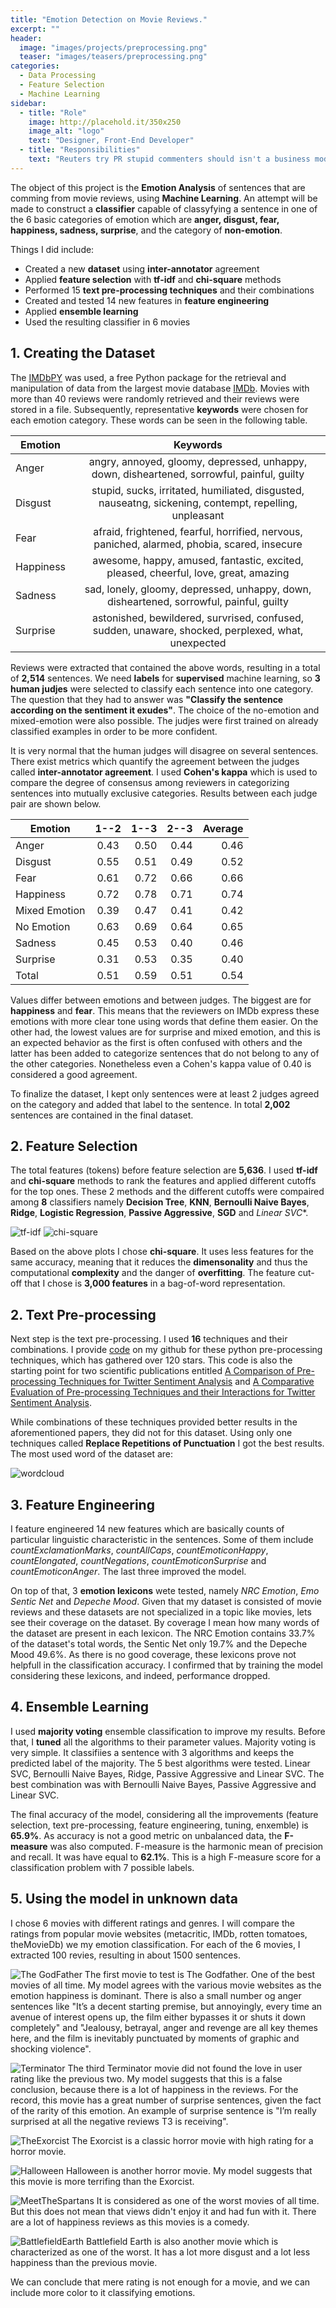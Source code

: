 ```yaml
---
title: "Emotion Detection on Movie Reviews."
excerpt: ""
header:
  image: "images/projects/preprocessing.png"
  teaser: "images/teasers/preprocessing.png"
categories:
  - Data Processing
  - Feature Selection
  - Machine Learning  
sidebar:
  - title: "Role"
    image: http://placehold.it/350x250
    image_alt: "logo"
    text: "Designer, Front-End Developer"
  - title: "Responsibilities"
    text: "Reuters try PR stupid commenters should isn't a business model"
---
```



The object of this project is the **Emotion Analysis** of sentences that are comming from movie reviews, using **Machine Learning**. An attempt will be made to construct a
**classifier** capable of classyfying a sentence in one of the 6 basic categories of emotion which are **anger, disgust, fear, happiness, sadness, surprise**, and the category of **non-emotion**.

Things I did include:

- Created a new **dataset** using **inter-annotator** agreement
- Applied **feature selection** with **tf-idf** and **chi-square** methods
- Performed 15 **text pre-processing techniques** and their combinations
- Created and tested 14 new features in **feature engineering**
- Applied **ensemble learning**
- Used the resulting classifier in 6 movies

## 1. Creating the Dataset

The [IMDbPY](http://imdbpy.sourceforge.net/) was used, a free Python package for the retrieval and manipulation of data from the largest movie database [IMDb](http://www.imdb.com/).
Movies with more than 40 reviews were randomly retrieved and their reviews were stored in a file. Subsequently, representative **keywords** were chosen for each emotion category. These words can be seen in the following table.

| Emotion        | Keywords           |
| ------------- |:-------------:|
| Anger     | angry, annoyed, gloomy, depressed, unhappy, down, disheartened, sorrowful, painful, guilty |
| Disgust     | stupid, sucks, irritated, humiliated, disgusted, nauseatng, sickening, contempt, repelling, unpleasant      |
| Fear | afraid, frightened, fearful, horrified, nervous, paniched, alarmed, phobia, scared, insecure      |
| Happiness | awesome, happy, amused, fantastic, excited, pleased, cheerful, love, great, amazing      |
| Sadness | sad, lonely, gloomy, depressed, unhappy, down, disheartened, sorrowful, painful, guilty      |
| Surprise | astonished, bewildered, survrised, confused, sudden, unaware, shocked, perplexed, what, unexpected     |

Reviews were extracted that contained the above words, resulting in a total of **2,514** sentences. We need **labels** for **supervised** machine learning, so **3 human judjes** were selected to classify each sentence into one category.
The question that they had to answer was **"Classify the sentence according on the sentiment it exudes"**. The choice of the no-emotion and mixed-emotion were also possible. The judjes were first trained on already classified examples in order to be more confident.

It is very normal that the human judges will disagree on several sentences. There exist metrics which quantify the agreement between the judges called **inter-annotator agreement**.
I used **Cohen's kappa** which is used to compare the degree of consensus among reviewers in categorizing sentences into mutually exclusive categories. Results between each judge pair are shown below.

| Emotion        | 1--2     | 1--3   | 2--3   | Average |
| ------------- |:-----:|-----:|-----:|-----:|
|Anger             |0.43|0.50|0.44|0.46|
|Disgust           |0.55|0.51|0.49|0.52|
|Fear               |0.61|0.72|0.66|0.66|
|Happiness        |0.72|0.78|0.71|0.74
|Mixed Emotion   |0.39|0.47|0.41|0.42|
|No Emotion      |0.63|0.69|0.64|0.65
|Sadness          |0.45|0.53|0.40|0.46|
|Surprise          |0.31|0.53|0.35|0.40
|Total              |0.51|0.59|0.51|0.54|

Values differ between emotions and between judges. The biggest are for **happiness** and **fear**. This means that the reviewers on IMDb express these emotions with more clear tone using words that define them easier.
On the other had, the lowest values are for surprise and mixed emotion, and this is an expected behavior as the first is often confused with others and the latter has been added to categorize sentences that do not belong to any of the other categories.
Nonetheless even a Cohen's kappa value of 0.40 is considered a good agreement.

To finalize the dataset, I kept only sentences were at least 2 judges agreed on the category and added that label to the sentence. In total **2,002** sentences are contained in the final dataset.

## 2. Feature Selection

The total features (tokens) before feature selection are **5,636**. I used **tf-idf** and **chi-square** methods to rank the features and applied different cutoffs for the top ones.
These 2 methods and the different cutoffs were compaired among **8** classifiers namely **Decision Tree**, **KNN**, **Bernoulli Naive Bayes**, **Ridge**, **Logistic Regression**, **Passive Aggressive**, **SGD** and *Linear SVC**.

![tf-idf](/images/projects/emotion/tfidf.png)
![chi-square](/images/projects/emotion/chisquare.png)

Based on the above plots I chose **chi-square**. It uses less features for the same accuracy, meaning that it reduces the **dimensonality** and thus the computational **complexity** and the danger of **overfitting**.
The feature cut-off that I chose is **3,000 features** in a bag-of-word representation.

## 2. Text Pre-processing

Next step is the text pre-processing. I used **16** techniques and their combinations. I provide [code](https://github.com/Deffro/text-preprocessing-techniques) on my github for these python pre-processing techniques, which has gathered over 120 stars.
This code is also the starting point for two scientific publications entitled [A Comparison of Pre-processing Techniques for Twitter Sentiment Analysis](https://link.springer.com/chapter/10.1007/978-3-319-67008-9_31) and [A Comparative Evaluation of Pre-processing Techniques and their Interactions for Twitter Sentiment Analysis](https://www.sciencedirect.com/science/article/pii/S0957417418303683).

While combinations of these techniques provided better results in the aforementioned papers, they did not for this dataset. Using only one techniques called **Replace Repetitions of Punctuation** I got the best results.
The most used word of the dataset are:

![wordcloud](/images/projects/emotion/wordcloud.png)

## 3. Feature Engineering

I feature engineered 14 new features which are basically counts of particular linguistic characteristic in the sentences. Some of them include *countExclamationMarks*, *countAllCaps*, *countEmoticonHappy*, *countElongated*, *countNegations*, *countEmoticonSurprise* and *countEmoticonAnger*.
The last three improved the model.

On top of that, 3 **emotion lexicons** wete tested, namely *NRC Emotion*, *Emo Sentic Net* and *Depeche Mood*. Given that my dataset is consisted of movie reviews and these datasets are not specialized in a topic like movies, lets see their coverage on the dataset.
By coverage I mean how many words of the dataset are present in each lexicon. The NRC Emotion contains 33.7% of the dataset's total words, the Sentic Net only 19.7% and the Depeche Mood 49.6%. As there is no good coverage, these lexicons prove not helpfull in the classification accuracy.
I confirmed that by training the model considering these lexicons, and indeed, performance dropped.

## 4. Ensemble Learning

I used **majority voting** ensemble classification to improve my results. Before that, I **tuned** all the algorithms to their parameter values. Majority voting is very simple. It classifiies a sentence with 3 algorithms and keeps the predicted label of the majority.
The 5 best algorithms were tested. Linear SVC, Bernoulli Naive Bayes, Ridge, Passive Aggressive and Linear SVC. The best combination was with Bernoulli Naive Bayes, Passive Aggressive and Linear SVC.

The final accuracy of the model, considering all the improvements (feature selection, text pre-processing, feature engineering, tuning, enxemble) is **65.9%**. As accuracy is not a good metric on unbalanced data, the **F-measure** was also computed. F-measure is the harmonic mean of precision and recall. It was have equal to **62.1%**. This is a high F-measure score for a classification problem with 7 possible labels.

## 5. Using the model in unknown data

I chose 6 movies with different ratings and genres. I will compare the ratings from popular movie websites (metacritic, IMDb, rotten tomatoes, theMovieDb) we my emotion classification.
For each of the 6 movies, I extracted 100 revies, resulting in about 1500 sentences.

![The GodFather](/images/projects/emotion/f_The_Godfather_w_emovie.png)
The first movie to test is The Godfather. One of the best movies of all time. My model agrees with the various movie websites as the emotion happiness is dominant. 
There is also a small number og anger sentences like "It’s a decent starting premise, but annoyingly, every time an avenue of interest opens up, the film either bypasses it or shuts it down completely" and
"Jealousy, betrayal, anger and revenge are all key themes here, and the film is inevitably punctuated by moments of graphic and shocking violence".

![Terminator](/images/projects/emotion/f_Terminator_w_emovie.png)
The third Terminator movie did not found the love in user rating like the previous two. My model suggests that this is a false conclusion, because there is a lot of happiness in the reviews. For the record, this movie has a great number of surprise sentences,
given the fact of the rarity of this emotion. An example of surprise sentence is "I’m really surprised at all the negative reviews T3 is receiving".

![TheExorcist](/images/projects/emotion/f_The_Exorcist_w_emovie.png)
The Exorcist is a classic horror movie with high rating for a horror movie.

![Halloween](/images/projects/emotion/f_Halloween_w_emovie.png)
Halloween is another horror movie. My model suggests that this movie is more terrifing than the Exorcist.

![MeetTheSpartans](/images/projects/emotion/f_Meet_The_Spartans_w_emovie.png)
It is considered as one of the worst movies of all time. But this does not mean that views didn't enjoy it and had fun with it. There are a lot of happiness reviews as this movies is a comedy.

![BattlefieldEarth](/images/projects/emotion/f_Battlefield_Earth_w_emovie.png)
Battlefield Earth is also another movie which is characterized as one of the worst. It has a lot more disgust and a lot less happiness than the previous movie.

We can conclude that mere rating is not enough for a movie, and we can include more color to it classifying emotions.



















